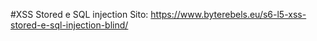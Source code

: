 #XSS Stored e SQL injection
Sito: https://www.byterebels.eu/s6-l5-xss-stored-e-sql-injection-blind/
